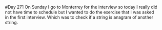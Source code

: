#Day 271
On Sunday I go to Monterrey for the interview so today I really did not have time to schedule but I wanted to do the exercise that I was asked in the first interview. Which was to check if a string is anagram of another string.